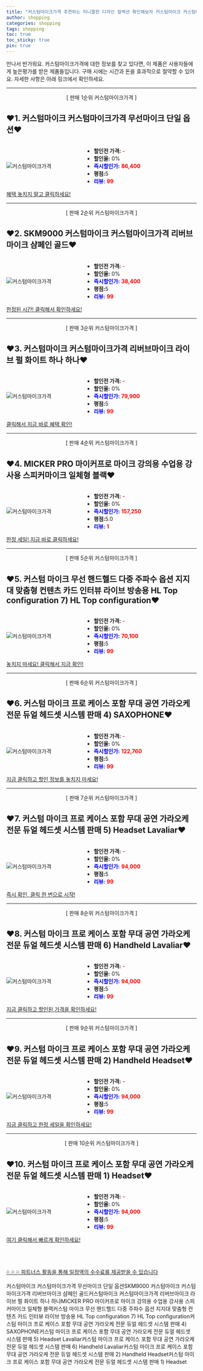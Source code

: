 ```yaml
---
title: "커스텀마이크가격 추천하는 미니멀한 디자인 컬렉션 확인해보자 커스텀마이크 커스텀마이크가격 무선마이크 단일 옵션"
author: shopping
categories: shopping
tags: shopping
toc: true
toc_sticky: true
pin: true
---
```

만나서 반가워요. 커스텀마이크가격에 대한 정보를 찾고 있다면, 이 제품은 사용자들에게 높은평가를 받은 제품들입니다. 구매 시에는 시간과 돈을 효과적으로 절약할 수 있어요. 자세한 사항은 아래 링크에서 확인하세요.

---
<p class="toplist" style="margin: 0 auto; display: block; width: fit-content;">[ 판매 1순위 커스텀마이크가격 ]</p>

<h2><strong>❤️1. 커스텀마이크 커스텀마이크가격 무선마이크 단일 옵션❤️</strong></h2>

<div style="display: flex; align-items: center;">
    <div style="flex: 0.4;">
        <img src="https://thumbnail8.coupangcdn.com/thumbnails/remote/230x230ex/image/vendor_inventory/5e1a/de9e7ca5d837cee6bf07eba84d0a81e564fb22587692f114d5cbf00e096a.jpg" alt="커스텀마이크가격" style="max-width: 100%;">
    </div>
    <div style="flex: 0.6; margin-left: 10px;">
        <ul>
            <li><strong>할인전 가격:</strong> <del style="color: red;">-</del></li>
            <li><strong>할인율:</strong> 0%</li>
            <li><span style='color:blue'><strong>즉시할인가:</strong></span> <span style='color:red'><strong>86,400</strong></span></li>
            <li><strong>평점:</strong>5</li>
            <li><span style='color:blue'><strong>리뷰:</strong></span> <span style='color:red'><strong>99</strong></span></li>
        </ul>
    </div>
</div>
<div class="center">
    <a href="https://William4Davisa.github.io?lptag=AF9450613&subid=githubio&pageKey=7959341046&traceid=V0-153&itemId=22002622414&vendorItemId=89050135846" class="myButton">
        혜택 놓치지 말고 클릭하세요!
    </a>
</div>


---
<p class="toplist" style="margin: 0 auto; display: block; width: fit-content;">[ 판매 2순위 커스텀마이크가격 ]</p>

<h2><strong>❤️2. SKM9000 커스텀마이크 커스텀마이크가격 리버브마이크 샴페인 골드❤️</strong></h2>

<div style="display: flex; align-items: center;">
    <div style="flex: 0.4;">
        <img src="https://thumbnail8.coupangcdn.com/thumbnails/remote/230x230ex/image/vendor_inventory/d994/872aac92b31eaa972f5980c955ddf2c4ccec8f108e7bc4307337b06887c3.jpg" alt="커스텀마이크가격" style="max-width: 100%;">
    </div>
    <div style="flex: 0.6; margin-left: 10px;">
        <ul>
            <li><strong>할인전 가격:</strong> <del style="color: red;">-</del></li>
            <li><strong>할인율:</strong> 0%</li>
            <li><span style='color:blue'><strong>즉시할인가:</strong></span> <span style='color:red'><strong>38,400</strong></span></li>
            <li><strong>평점:</strong>5</li>
            <li><span style='color:blue'><strong>리뷰:</strong></span> <span style='color:red'><strong>99</strong></span></li>
        </ul>
    </div>
</div>
<div class="center">
    <a href="https://William4Davisa.github.io?lptag=AF9450613&subid=githubio&pageKey=7959342390&traceid=V0-153&itemId=22002628426&vendorItemId=89050141513" class="myButton">
        한정된 시간! 클릭해서 확인하세요!
    </a>
</div>


---
<p class="toplist" style="margin: 0 auto; display: block; width: fit-content;">[ 판매 3순위 커스텀마이크가격 ]</p>

<h2><strong>❤️3. 커스텀마이크 커스텀마이크가격 리버브마이크 라이브 펄 화이트 하나 하나❤️</strong></h2>

<div style="display: flex; align-items: center;">
    <div style="flex: 0.4;">
        <img src="https://thumbnail10.coupangcdn.com/thumbnails/remote/230x230ex/image/vendor_inventory/3481/7241e681c648f72191182751321d1c289a5ba47a9d797bff45cc53558b97.jpg" alt="커스텀마이크가격" style="max-width: 100%;">
    </div>
    <div style="flex: 0.6; margin-left: 10px;">
        <ul>
            <li><strong>할인전 가격:</strong> <del style="color: red;">-</del></li>
            <li><strong>할인율:</strong> 0%</li>
            <li><span style='color:blue'><strong>즉시할인가:</strong></span> <span style='color:red'><strong>79,900</strong></span></li>
            <li><strong>평점:</strong>5</li>
            <li><span style='color:blue'><strong>리뷰:</strong></span> <span style='color:red'><strong>99</strong></span></li>
        </ul>
    </div>
</div>
<div class="center">
    <a href="https://William4Davisa.github.io?lptag=AF9450613&subid=githubio&pageKey=7959341263&traceid=V0-153&itemId=22002623735&vendorItemId=89050136979" class="myButton">
        클릭해서 지금 바로 혜택 확인!
    </a>
</div>


---
<p class="toplist" style="margin: 0 auto; display: block; width: fit-content;">[ 판매 4순위 커스텀마이크가격 ]</p>

<h2><strong>❤️4. MICKER PRO 마이커프로 마이크 강의용 수업용 강사용 스피커마이크 일체형 블랙❤️</strong></h2>

<div style="display: flex; align-items: center;">
    <div style="flex: 0.4;">
        <img src="https://thumbnail8.coupangcdn.com/thumbnails/remote/230x230ex/image/vendor_inventory/1901/3b8cefc3c101e43ee2596fcf5feea0fd5051074bab710d6a333ec6686995.jpg" alt="커스텀마이크가격" style="max-width: 100%;">
    </div>
    <div style="flex: 0.6; margin-left: 10px;">
        <ul>
            <li><strong>할인전 가격:</strong> <del style="color: red;">-</del></li>
            <li><strong>할인율:</strong> 0%</li>
            <li><span style='color:blue'><strong>즉시할인가:</strong></span> <span style='color:red'><strong>157,250</strong></span></li>
            <li><strong>평점:</strong>5.0</li>
            <li><span style='color:blue'><strong>리뷰:</strong></span> <span style='color:red'><strong>1</strong></span></li>
        </ul>
    </div>
</div>
<div class="center">
    <a href="https://William4Davisa.github.io?lptag=AF9450613&subid=githubio&pageKey=8171398737&traceid=V0-153&itemId=23340482845&vendorItemId=90442866859" class="myButton">
        한정 세일! 지금 바로 클릭하세요!
    </a>
</div>


---
<p class="toplist" style="margin: 0 auto; display: block; width: fit-content;">[ 판매 5순위 커스텀마이크가격 ]</p>

<h2><strong>❤️5. 커스텀 마이크 무선 핸드헬드 다중 주파수 옵션 지지대 맞춤형 컨텐츠 카드 인터뷰 라이브 방송용 HL Top configuration 7) HL Top configuration❤️</strong></h2>

<div style="display: flex; align-items: center;">
    <div style="flex: 0.4;">
        <img src="https://thumbnail10.coupangcdn.com/thumbnails/remote/230x230ex/image/vendor_inventory/ca4c/03793f96e3955893fb37e9d03a09bcc5e2bde64ec905044ea7625711cb16.jpg" alt="커스텀마이크가격" style="max-width: 100%;">
    </div>
    <div style="flex: 0.6; margin-left: 10px;">
        <ul>
            <li><strong>할인전 가격:</strong> <del style="color: red;">-</del></li>
            <li><strong>할인율:</strong> 0%</li>
            <li><span style='color:blue'><strong>즉시할인가:</strong></span> <span style='color:red'><strong>70,100</strong></span></li>
            <li><strong>평점:</strong>5</li>
            <li><span style='color:blue'><strong>리뷰:</strong></span> <span style='color:red'><strong>99</strong></span></li>
        </ul>
    </div>
</div>
<div class="center">
    <a href="https://William4Davisa.github.io?lptag=AF9450613&subid=githubio&pageKey=7610712892&traceid=V0-153&itemId=20155962404&vendorItemId=90532171902" class="myButton">
        놓치지 마세요! 클릭해서 지금 확인!
    </a>
</div>


---
<p class="toplist" style="margin: 0 auto; display: block; width: fit-content;">[ 판매 6순위 커스텀마이크가격 ]</p>

<h2><strong>❤️6. 커스텀 마이크 프로 케이스 포함 무대 공연 가라오케 전문 듀얼 헤드셋 시스템 판매 4) SAXOPHONE❤️</strong></h2>

<div style="display: flex; align-items: center;">
    <div style="flex: 0.4;">
        <img src="https://thumbnail10.coupangcdn.com/thumbnails/remote/230x230ex/image/vendor_inventory/9be6/2adb90fdabf780b23a0b59789d94286528e3872c72e4d41be73e932d9e4e.jpg" alt="커스텀마이크가격" style="max-width: 100%;">
    </div>
    <div style="flex: 0.6; margin-left: 10px;">
        <ul>
            <li><strong>할인전 가격:</strong> <del style="color: red;">-</del></li>
            <li><strong>할인율:</strong> 0%</li>
            <li><span style='color:blue'><strong>즉시할인가:</strong></span> <span style='color:red'><strong>122,760</strong></span></li>
            <li><strong>평점:</strong>5</li>
            <li><span style='color:blue'><strong>리뷰:</strong></span> <span style='color:red'><strong>99</strong></span></li>
        </ul>
    </div>
</div>
<div class="center">
    <a href="https://William4Davisa.github.io?lptag=AF9450613&subid=githubio&pageKey=8011775968&traceid=V0-153&itemId=22353286362&vendorItemId=90622555175" class="myButton">
        지금 클릭하고 할인 정보를 놓치지 마세요!
    </a>
</div>


---
<p class="toplist" style="margin: 0 auto; display: block; width: fit-content;">[ 판매 7순위 커스텀마이크가격 ]</p>

<h2><strong>❤️7. 커스텀 마이크 프로 케이스 포함 무대 공연 가라오케 전문 듀얼 헤드셋 시스템 판매 5) Headset  Lavaliar❤️</strong></h2>

<div style="display: flex; align-items: center;">
    <div style="flex: 0.4;">
        <img src="https://thumbnail6.coupangcdn.com/thumbnails/remote/230x230ex/image/vendor_inventory/b0a4/d7b16f17a63e14480399b8b85032133e4ab409b3669b0c13a693429d522f.jpg" alt="커스텀마이크가격" style="max-width: 100%;">
    </div>
    <div style="flex: 0.6; margin-left: 10px;">
        <ul>
            <li><strong>할인전 가격:</strong> <del style="color: red;">-</del></li>
            <li><strong>할인율:</strong> 0%</li>
            <li><span style='color:blue'><strong>즉시할인가:</strong></span> <span style='color:red'><strong>94,000</strong></span></li>
            <li><strong>평점:</strong>5</li>
            <li><span style='color:blue'><strong>리뷰:</strong></span> <span style='color:red'><strong>99</strong></span></li>
        </ul>
    </div>
</div>
<div class="center">
    <a href="https://William4Davisa.github.io?lptag=AF9450613&subid=githubio&pageKey=8009576768&traceid=V0-153&itemId=22338117605&vendorItemId=90622555171" class="myButton">
        즉시 확인, 클릭 한 번으로 시작!
    </a>
</div>


---
<p class="toplist" style="margin: 0 auto; display: block; width: fit-content;">[ 판매 8순위 커스텀마이크가격 ]</p>

<h2><strong>❤️8. 커스텀 마이크 프로 케이스 포함 무대 공연 가라오케 전문 듀얼 헤드셋 시스템 판매 6) Handheld Lavaliar❤️</strong></h2>

<div style="display: flex; align-items: center;">
    <div style="flex: 0.4;">
        <img src="https://thumbnail9.coupangcdn.com/thumbnails/remote/230x230ex/image/vendor_inventory/dae7/14e98db8f0b18271fcfed5015a2165f5a9bdfbcb9de35f9cf13f54c6db4b.jpg" alt="커스텀마이크가격" style="max-width: 100%;">
    </div>
    <div style="flex: 0.6; margin-left: 10px;">
        <ul>
            <li><strong>할인전 가격:</strong> <del style="color: red;">-</del></li>
            <li><strong>할인율:</strong> 0%</li>
            <li><span style='color:blue'><strong>즉시할인가:</strong></span> <span style='color:red'><strong>94,000</strong></span></li>
            <li><strong>평점:</strong>5</li>
            <li><span style='color:blue'><strong>리뷰:</strong></span> <span style='color:red'><strong>99</strong></span></li>
        </ul>
    </div>
</div>
<div class="center">
    <a href="https://William4Davisa.github.io?lptag=AF9450613&subid=githubio&pageKey=8009576768&traceid=V0-153&itemId=22338117608&vendorItemId=90622555177" class="myButton">
        지금 클릭하고 할인된 가격을 확인하세요!
    </a>
</div>


---
<p class="toplist" style="margin: 0 auto; display: block; width: fit-content;">[ 판매 9순위 커스텀마이크가격 ]</p>

<h2><strong>❤️9. 커스텀 마이크 프로 케이스 포함 무대 공연 가라오케 전문 듀얼 헤드셋 시스템 판매 2) Handheld Headset❤️</strong></h2>

<div style="display: flex; align-items: center;">
    <div style="flex: 0.4;">
        <img src="https://thumbnail7.coupangcdn.com/thumbnails/remote/230x230ex/image/vendor_inventory/2f05/0133cdfc0b4a5c64bde435523dec544639ac8e916f5d66d9c3f31fe3ab6d.jpg" alt="커스텀마이크가격" style="max-width: 100%;">
    </div>
    <div style="flex: 0.6; margin-left: 10px;">
        <ul>
            <li><strong>할인전 가격:</strong> <del style="color: red;">-</del></li>
            <li><strong>할인율:</strong> 0%</li>
            <li><span style='color:blue'><strong>즉시할인가:</strong></span> <span style='color:red'><strong>94,000</strong></span></li>
            <li><strong>평점:</strong>5</li>
            <li><span style='color:blue'><strong>리뷰:</strong></span> <span style='color:red'><strong>99</strong></span></li>
        </ul>
    </div>
</div>
<div class="center">
    <a href="https://William4Davisa.github.io?lptag=AF9450613&subid=githubio&pageKey=8009576768&traceid=V0-153&itemId=22338117615&vendorItemId=90622555192" class="myButton">
        지금 클릭하고 한정 세일을 확인하세요!
    </a>
</div>


---
<p class="toplist" style="margin: 0 auto; display: block; width: fit-content;">[ 판매 10순위 커스텀마이크가격 ]</p>

<h2><strong>❤️10. 커스텀 마이크 프로 케이스 포함 무대 공연 가라오케 전문 듀얼 헤드셋 시스템 판매 1) Headset❤️</strong></h2>

<div style="display: flex; align-items: center;">
    <div style="flex: 0.4;">
        <img src="https://thumbnail7.coupangcdn.com/thumbnails/remote/230x230ex/image/vendor_inventory/c260/0a9374e9c782ade883cf7cdaf3f1baa39d53cefef243f7b2ba7dca3650ce.jpg" alt="커스텀마이크가격" style="max-width: 100%;">
    </div>
    <div style="flex: 0.6; margin-left: 10px;">
        <ul>
            <li><strong>할인전 가격:</strong> <del style="color: red;">-</del></li>
            <li><strong>할인율:</strong> 0%</li>
            <li><span style='color:blue'><strong>즉시할인가:</strong></span> <span style='color:red'><strong>94,000</strong></span></li>
            <li><strong>평점:</strong>5</li>
            <li><span style='color:blue'><strong>리뷰:</strong></span> <span style='color:red'><strong>99</strong></span></li>
        </ul>
    </div>
</div>
<div class="center">
    <a href="https://William4Davisa.github.io?lptag=AF9450613&subid=githubio&pageKey=8009576768&traceid=V0-153&itemId=22338117612&vendorItemId=90622555184" class="myButton">
        여기 클릭해서 빠르게 확인하세요!
    </a>
</div>

<br><br><br>[💦 💦 💦 파트너스 활동을 통해 일정액의 수수료를 제공받을 수 있습니다](https://link.coupang.com/a/bcpT2c)<br><br>커스텀마이크 커스텀마이크가격 무선마이크 단일 옵션SKM9000 커스텀마이크 커스텀마이크가격 리버브마이크 샴페인 골드커스텀마이크 커스텀마이크가격 리버브마이크 라이브 펄 화이트 하나 하나MICKER PRO 마이커프로 마이크 강의용 수업용 강사용 스피커마이크 일체형 블랙커스텀 마이크 무선 핸드헬드 다중 주파수 옵션 지지대 맞춤형 컨텐츠 카드 인터뷰 라이브 방송용 HL Top configuration 7) HL Top configuration커스텀 마이크 프로 케이스 포함 무대 공연 가라오케 전문 듀얼 헤드셋 시스템 판매 4) SAXOPHONE커스텀 마이크 프로 케이스 포함 무대 공연 가라오케 전문 듀얼 헤드셋 시스템 판매 5) Headset  Lavaliar커스텀 마이크 프로 케이스 포함 무대 공연 가라오케 전문 듀얼 헤드셋 시스템 판매 6) Handheld Lavaliar커스텀 마이크 프로 케이스 포함 무대 공연 가라오케 전문 듀얼 헤드셋 시스템 판매 2) Handheld Headset커스텀 마이크 프로 케이스 포함 무대 공연 가라오케 전문 듀얼 헤드셋 시스템 판매 1) Headset